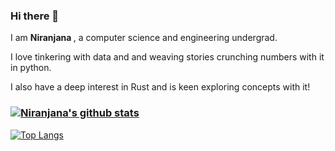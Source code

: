 ### Hi there 👋
<p>I am <b> Niranjana </b>, a computer science and engineering undergrad.</p>

<p>I love tinkering with data and and weaving stories crunching numbers with it in python.</p>
I also have a deep interest in Rust and is keen exploring concepts with it!

### [![Niranjana's github stats](https://github-readme-stats.vercel.app/api?username=niranjana687&count_private=true&show_icons=true&theme=radical)](https://github.com/anuraghazra/github-readme-stats)
[![Top Langs](https://github-readme-stats.vercel.app/api/top-langs/?username=niranjana687&layout=compact&theme=radical)](https://github.com/anuraghazra/github-readme-stats)

<!--
**niranjana687/niranjana687** is a ✨ _special_ ✨ repository because its `README.md` (this file) appears on your GitHub profile.

 📫 How to reach me: niranjana687@gmail.com

-->
 
